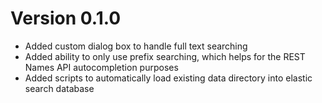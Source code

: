# Version 0.1.0

- Added custom dialog box to handle full text searching
- Added ability to only use prefix searching, which helps for the REST Names API autocompletion purposes
- Added scripts to automatically load existing data directory into elastic search database
